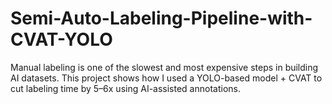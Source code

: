 # Semi-Auto-Labeling-Pipeline-with-CVAT-YOLO
Manual labeling is one of the slowest and most expensive steps in building AI datasets. This project shows how I used a YOLO-based model + CVAT to cut labeling time by 5–6x using AI-assisted annotations.
